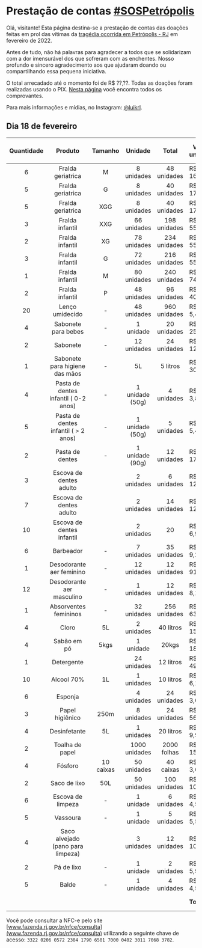 # Prestação de contas [\#SOSPetrópolis](https://www.instagram.com/explore/tags/sospetropolis/)
Olá, visitante! Esta página destina-se a prestação de contas das doações feitas em prol das vítimas da [tragédia ocorrida em Petrópolis - RJ](https://www.cnnbrasil.com.br/nacional/imagens-mostram-a-cidade-de-petropolis-antes-e-depois-das-chuvas/) em fevereiro de 2022.

Antes de tudo, não há palavras para agradecer a todos que se solidarizam com a dor imensurável dos que sofreram com as enchentes. Nosso profundo e sincero agradecimento aos que ajudaram doando ou compartilhando essa pequena iniciativa.

O total arrecadado até o momento foi de R$ ??,??. Todas as doações foram realizadas usando o PIX. [Nesta página]() você encontra todos os comprovantes.

Para mais informações e mídias, no Instagram: [@luikrl](https://www.instagram.com/stories/highlights/18082089718295122/).

## Dia 18 de fevereiro
| Quantidade |                Produto               |  Tamanho  |     Unidade     |     Total    | Valor unitário | Valor total do item |
|:----------:|:------------------------------------:|:---------:|:---------------:|:------------:|----------------|---------------------|
|      6     |           Fralda geriatrica          |     M     |    8 unidades   |  48 unidades |       R$ 16,30 |            R$ 97,80 |
|      5     |           Fralda geriatrica          |     G     |    8 unidades   |  40 unidades |       R$ 17,30 |            R$ 86,50 |
|      5     |           Fralda geriatrica          |    XGG    |    8 unidades   |  40 unidades |       R$ 17,30 |            R$ 86,50 |
|      3     |            Fralda infantil           |    XXG    |   66 unidades   | 198 unidades |       R$ 55,00 |           R$ 165,00 |
|      2     |            Fralda infantil           |    XG     |   78 unidades   | 234 unidades |       R$ 55,00 |           R$ 110,00 |
|      3     |            Fralda infantil           |     G     |   72 unidades   | 216 unidades |       R$ 55,00 |           R$ 165,00 |
|      1     |            Fralda infantil           |     M     |   80 unidades   | 240 unidades |       R$ 74,40 |            R$ 74,40 |
|      2     |            Fralda infantil           |     P     |   48 unidades   |  96 unidades |       R$ 40,60 |            R$ 81,20 |
|     20     |           Lenço umidecido            |     -     |   48 unidades   | 960 unidades |        R$ 5,49 |           R$ 109,80 |
|      4     |          Sabonete para bebes         |     -     |    1 unidade    |  20 unidades |       R$ 25,80 |           R$ 103,20 |
|      2     |              Sabonete                |     -     |   12 unidades   |  24 unidades |       R$ 12,00 |            R$ 24,00 |
|      1     |    Sabonete  para higiene das mãos   |     -     |        5L       |   5 litros   |       R$ 30,50 |            R$ 30,50 |
|      4     | Pasta de dentes infantil ( 0-2 anos) |     -     | 1 unidade (50g) |  4 unidades  |        R$ 3,89 |            R$ 15,56 |
|      5     | Pasta de dentes infantil ( > 2 anos) |     -     | 1 unidade (50g) |  5 unidades  |        R$ 5,40 |            R$ 27,00 |
|      2     |            Pasta de dentes           |     -     | 1 unidade (90g) |  12 unidades |       R$ 17,20 |            R$ 34,40 |
|      3     |        Escova de dentes adulto       |           | 2 unidades      |  6 unidades  |       R$ 12,10 |            R$ 36,30 |
|      7     |        Escova de dentes adulto       |           | 2 unidades      |  14 unidades |       R$ 12,70 |            R$ 88,90 |
|     10     |      Escova de dentes infantil       |           | 2 unidades      |      20      |        R$ 6,99 |            R$ 69,90 |
|      6     |               Barbeador              |     -     |    7 unidades   |  35 unidades |        R$ 9,20 |            R$ 55,20 |
|      1     |       Desodorante aer feminino       |     -     |   12 unidades   |  12 unidades |       R$ 91,80 |            R$ 91,80 |
|     12     |       Desodorante aer masculino      |     -     |    1 unidades   |  12 unidades |        R$ 8,15 |            R$ 97,80 |
|      1     |         Absorventes femininos        |     -     |   32 unidades   | 256 unidades |       R$ 63,92 |            R$ 63,92 |
|      4     |                 Cloro                |     5L    |    2 unidades   |   40 litros  |       R$ 15,80 |            R$ 63,20 |
|      4     |              Sabão em pó             |    5kgs   |    1 unidade    |     20kgs    |       R$ 18,90 |            R$ 75,60 |
|      1     |              Detergente              |           |   24 unidades   |   12 litros  |       R$ 49,20 |            R$ 49,20 |
|     10     |              Alcool 70%              |     1L    |    1 unidades   |   10 litros  |        R$ 6,19 |            R$ 61,90 |
|      6     |               Esponja                |           |    4 unidades   |  24 unidades |        R$ 3,05 |            R$ 18,30 |
|      3     |            Papel higiênico           |    250m   |    8 unidades   |  24 unidades |       R$ 56,00 |           R$ 168,00 |
|      4     |             Desinfetante             |     5L    |    1 unidades   |   20 litros  |        R$ 9,90 |            R$ 39,60 |
|      2     |            Toalha de papel           |           |  1000 unidades  |  2000 folhas |       R$ 15,20 |            R$ 30,40 |
|      4     |               Fósforo                | 10 caixas |   50 unidades   |   40 caixas  |        R$ 3,69 |            R$ 14,76 |
|      2     |             Saco de lixo             |    50L    |   50 unidades   | 100 unidades |       R$ 10,10 |            R$ 20,20 |
|      6     |           Escova de limpeza          |     -     |    1 unidade    |  6 unidades  |        R$ 4,50 |            R$ 27,00 |
|      5     |               Vassoura               |     -     |    1 unidade    |  5 unidades  |        R$ 5,50 |            R$ 27,50 |
|      4     |   Saco alvejado (pano para limpeza)  |           |    3 unidades   | 12 unidades  |       R$ 10,20 |            R$ 40,80 |
|      2     |              Pá de lixo              |     -     |    1 unidade    |  2 unidades  |        R$ 5,95 |            R$ 11,90 |
|      5     |                 Balde                |     -     |    1 unidade    |  4 unidades  |        R$ 4,50 |            R$ 22,50 |
|            |                                      |           |                 |              |     **Total:** |     **R$ 2.385,64** |

Você pode consultar a NFC-e pelo site [www.fazenda.rj.gov.br/nfce/consulta](www.fazenda.rj.gov.br/nfce/consulta) utilizando a seguinte chave de acesso: `3322 0206 0572 2304 1790 6501 7000 0402 3011 7068 3782`. 

<!-- ## Welcome to GitHub Pages

You can use the [editor on GitHub](https://github.com/mpds/doacoes-petropolis-rj/edit/gh-pages/index.md) to maintain and preview the content for your website in Markdown files.

Whenever you commit to this repository, GitHub Pages will run [Jekyll](https://jekyllrb.com/) to rebuild the pages in your site, from the content in your Markdown files.

### Markdown

Markdown is a lightweight and easy-to-use syntax for styling your writing. It includes conventions for

```markdown
Syntax highlighted code block

# Header 1
## Header 2
### Header 3

- Bulleted
- List

1. Numbered
2. List

**Bold** and _Italic_ and `Code` text

[Link](url) and ![Image](src)
```

For more details see [Basic writing and formatting syntax](https://docs.github.com/en/github/writing-on-github/getting-started-with-writing-and-formatting-on-github/basic-writing-and-formatting-syntax).

### Jekyll Themes

Your Pages site will use the layout and styles from the Jekyll theme you have selected in your [repository settings](https://github.com/mpds/doacoes-petropolis-rj/settings/pages). The name of this theme is saved in the Jekyll `_config.yml` configuration file.

### Support or Contact

Having trouble with Pages? Check out our [documentation](https://docs.github.com/categories/github-pages-basics/) or [contact support](https://support.github.com/contact) and we’ll help you sort it out.
 -->
